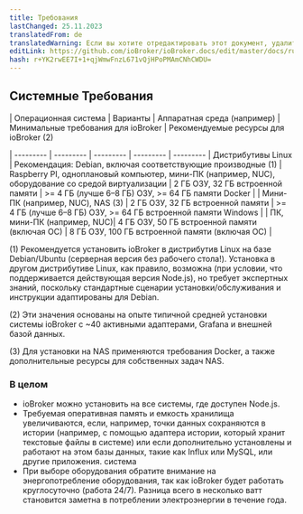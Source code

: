 ```yaml
---
title: Требования
lastChanged: 25.11.2023
translatedFrom: de
translatedWarning: Если вы хотите отредактировать этот документ, удалите поле «translationFrom», в противном случае этот документ будет снова автоматически переведен
editLink: https://github.com/ioBroker/ioBroker.docs/edit/master/docs/ru/install/requirements.md
hash: r+YK2rwEE7I+1+qjWmwFnzL671vQjHPoPMAmCNhCWDU=
---
```

## Системные Требования
| Операционная система | Варианты | Аппаратная среда (например) | Минимальные требования для ioBroker | Рекомендуемые ресурсы для ioBroker (2)

| --------- | --------- | --------- | --------- | --------- |
Дистрибутивы Linux | Рекомендация: Debian, включая соответствующие производные (1) | Raspberry PI, одноплановый компьютер, мини-ПК (например, NUC), оборудование со средой виртуализации | 2 ГБ ОЗУ, 32 ГБ встроенной памяти | >= 4 ГБ (лучше 6–8 ГБ) ОЗУ, >= 64 ГБ памяти Docker | | Мини-ПК (например, NUC), NAS (3) | 2 ГБ ОЗУ, 32 ГБ встроенной памяти | >= 4 ГБ (лучше 6–8 ГБ) ОЗУ, >= 64 ГБ встроенной памяти Windows | | ПК, мини-ПК (например, NUC)| 4 ГБ ОЗУ, 50 ГБ встроенной памяти (включая ОС) | 8 ГБ ОЗУ, 100 ГБ встроенной памяти (включая ОС) |

(1) Рекомендуется установить ioBroker в дистрибутив Linux на базе Debian/Ubuntu (серверная версия без рабочего стола!). Установка в другом дистрибутиве Linux, как правило, возможна (при условии, что поддерживается действующая версия Node.js), но требует экспертных знаний, поскольку стандартные сценарии установки/обслуживания и инструкции адаптированы для Debian.

(2) Эти значения основаны на опыте типичной средней установки системы ioBroker с ~40 активными адаптерами, Grafana и внешней базой данных.

 (3) Для установки на NAS применяются требования Docker, а также дополнительные ресурсы для собственных задач NAS.

### В целом
- ioBroker можно установить на все системы, где доступен Node.js.
- Требуемая оперативная память и емкость хранилища увеличиваются, если, например, точки данных сохраняются в истории (например, с помощью адаптера истории, который хранит текстовые файлы в системе) или если дополнительно установлены и работают на этом базы данных, такие как Influx или MySQL, или другие приложения. система
- При выборе оборудования обратите внимание на энергопотребление оборудования, так как ioBroker будет работать круглосуточно (работа 24/7). Разница всего в несколько ватт становится заметна в потреблении электроэнергии в течение года.